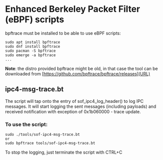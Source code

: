 # Enhanced Berkeley Packet Filter (eBPF) scripts

bpftrace must be installed to be able to use eBPF scripts:

```
sudo apt install bpftrace
sudo dnf install bpftrace
sudo pacman -S bpftrace
sudo emerge -a bpftrace
...
```

**Note**: the distro provided bpftrace might be old, in that case the tool can be downloaded from [https://github.com/bpftrace/bpftrace/releases](URL)

## ipc4-msg-trace.bt

The script will tap onto the entry of sof_ipc4_log_header() to log IPC messages.
It will start logging the sent messages (including payloads) and received notification with exception of 0x1b060000 - trace update.

### To use the script:

```
sudo ./tools/sof-ipc4-msg-trace.bt
or
sudo bpftrace tools/sof-ipc4-msg-trace.bt
```

To stop the logging, just terminate the script with CTRL+C
